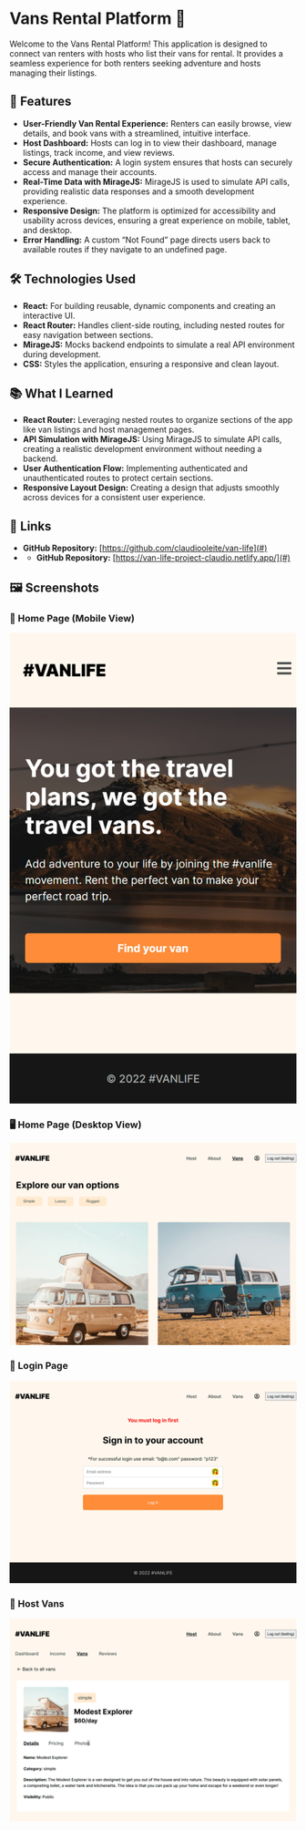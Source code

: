 # Vans Rental Platform 🚐

Welcome to the Vans Rental Platform! This application is designed to connect van renters with hosts who list their vans for rental. It provides a seamless experience for both renters seeking adventure and hosts managing their listings.

## 🚀 Features

- **User-Friendly Van Rental Experience:** Renters can easily browse, view details, and book vans with a streamlined, intuitive interface.
- **Host Dashboard:** Hosts can log in to view their dashboard, manage listings, track income, and view reviews.
- **Secure Authentication:** A login system ensures that hosts can securely access and manage their accounts.
- **Real-Time Data with MirageJS:** MirageJS is used to simulate API calls, providing realistic data responses and a smooth development experience.
- **Responsive Design:** The platform is optimized for accessibility and usability across devices, ensuring a great experience on mobile, tablet, and desktop.
- **Error Handling:** A custom “Not Found” page directs users back to available routes if they navigate to an undefined page.

## 🛠️ Technologies Used

- **React:** For building reusable, dynamic components and creating an interactive UI.
- **React Router:** Handles client-side routing, including nested routes for easy navigation between sections.
- **MirageJS:** Mocks backend endpoints to simulate a real API environment during development.
- **CSS:** Styles the application, ensuring a responsive and clean layout.

## 📚 What I Learned

- **React Router:** Leveraging nested routes to organize sections of the app like van listings and host management pages.
- **API Simulation with MirageJS:** Using MirageJS to simulate API calls, creating a realistic development environment without needing a backend.
- **User Authentication Flow:** Implementing authenticated and unauthenticated routes to protect certain sections.
- **Responsive Layout Design:** Creating a design that adjusts smoothly across devices for a consistent user experience.

## 🔗 Links

- **GitHub Repository:** [https://github.com/claudiooleite/van-life](#)
- - **GitHub Repository:** [https://van-life-project-claudio.netlify.app/](#)

## 🖼️ Screenshots

### 📱 Home Page (Mobile View)

![Home Page Mobile View](./src/assets/images/mobile-view-screenshot.png)

### 🖥️ Home Page (Desktop View)

![Home Page Desktop View](./src/assets/images/desktop-view-screenshot.png)

### 📱 Login Page

![Login Page](./src/assets/images/login-page-screenshot.png)

### 📅 Host Vans

![Host Vans Page](./src/assets/images/hostvans-page-screenshot.png)
